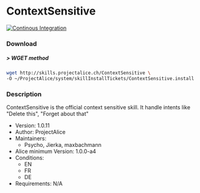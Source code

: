 # ContextSensitive

[![Continous Integration](https://gitlab.com/project-alice-assistant/skills/skill_ContextSensitive/badges/master/pipeline.svg)](https://gitlab.com/project-alice-assistant/skills/skill_ContextSensitive/pipelines/latest)

### Download

##### > WGET method
```bash
wget http://skills.projectalice.ch/ContextSensitive \
-O ~/ProjectAlice/system/skillInstallTickets/ContextSensitive.install
```

### Description
ContextSensitive is the official context sensitive skill. It handle intents like "Delete this", "Forget about that"

- Version: 1.0.11
- Author: ProjectAlice
- Maintainers:
  - Psycho, Jierka, maxbachmann
- Alice minimum Version: 1.0.0-a4
- Conditions:
  - EN
  - FR
  - DE
- Requirements: N/A
